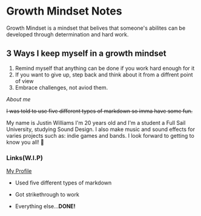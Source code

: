 # Growth Mindset Notes

Growth Mindset is a mindset that belives that someone's abilites can be developed through determination
and hard work.

## 3 Ways I keep myself in a growth mindset
1. Remind myself that anything can be done if you work hard enough for it
2. If you want to give up, step back and think about it from a diffrent point of view
3. Embrace challenges, not aviod them.

*About me*

~~I was told to use five different types of markdown so imma have some fun.~~

My name is Justin Williams I'm 20 years old and I'm a student a Full Sail University, studying Sound Design.
I also make music and sound effects for varies projects such as: indie games and bands. I look forward to getting to know you
all! 🤩

### Links(W.I.P)
[My Profile](https://github.com/Sanbikaa)

- Used five different types of markdown

- Got strikethrough to work

- Everything else...**DONE!**
